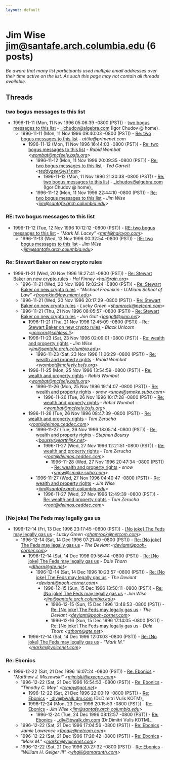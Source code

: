 ```yaml
---
layout: default
---
```


# Jim Wise <jim@santafe.arch.columbia.edu> (6 posts)

_Be aware that many list participants used multiple email addresses over their time active on the list. As such this page may not contain all threads available._

## Threads

### two bogus messages to this list
+ 1996-11-11 (Mon, 11 Nov 1996 05:06:39 -0800 (PST)) - [two bogus messages to this list](/archive/1996/11/7db86182fd29a112b6b40b59c35c8ce7e426bb8148ae53b6713cc8c4dd2076e1) - _ichudov@algebra.com (Igor Chudov @ home)_
  + 1996-11-11 (Mon, 11 Nov 1996 09:40:03 -0800 (PST)) - [Re: two bogus messages to this list](/archive/1996/11/ec287424d9862591a817611ed40e6dc3ddc91b0f8f320df4bb5463acf6e9e8b7) - _attila@primenet.com_
    + 1996-11-12 (Mon, 11 Nov 1996 16:44:03 -0800 (PST)) - [Re: two bogus messages to this list](/archive/1996/11/1c6cd3dd782d02dac611dcb18aa386b5328163a7d0ac7fcceaf9d7483608deeb) - _Rabid Wombat \<wombat@mcfeely.bsfs.org\>_
      + 1996-11-12 (Mon, 11 Nov 1996 20:09:35 -0800 (PST)) - [Re: two bogus messages to this list](/archive/1996/11/6d35ca51a1ac52e8874a1e34d7785aea79f40b13395390c4dd1ab490cd462434) - _Ted Garrett \<teddygee@visi.net\>_
        + 1996-11-12 (Mon, 11 Nov 1996 21:30:38 -0800 (PST)) - [Re: two bogus messages to this list](/archive/1996/11/072525805022028e3461484af4408b42754bf46ac60556d83e8b56341209c475) - _ichudov@algebra.com (Igor Chudov @ home)_
      + 1996-11-12 (Mon, 11 Nov 1996 22:44:10 -0800 (PST)) - [Re: two bogus messages to this list](/archive/1996/11/f80e2c5b3acdde8204d5d1b227495bfc9431bfd8ea1ea1d5129940005f5c0389) - _Jim Wise \<jim@santafe.arch.columbia.edu\>_

### RE: two bogus messages to this list
+ 1996-11-12 (Tue, 12 Nov 1996 10:12:12 -0800 (PST)) - [RE: two bogus messages to this list](/archive/1996/11/fad3fd9ba9bc2d85c067c6ced974981a6bc96689582f5d159568142481756a35) - _"Mark M. Lacey" \<mml@halcyon.com\>_
  + 1996-11-13 (Wed, 13 Nov 1996 00:32:54 -0800 (PST)) - [RE: two bogus messages to this list](/archive/1996/11/bc3689a77a33ed6c5e0a1105302c5f6a9cd740f78c73273eaabd2328a0ed0793) - _Jim Wise \<jim@santafe.arch.columbia.edu\>_

### Re: Stewart Baker on new crypto rules
+ 1996-11-21 (Wed, 20 Nov 1996 18:27:41 -0800 (PST)) - [Re: Stewart Baker on new crypto rules](/archive/1996/11/41aa2facbca78a157a6b2aba4c444363a026e9eea3a74cf7d376eba7a67072e7) - _Hal Finney \<hal@rain.org\>_
  + 1996-11-21 (Wed, 20 Nov 1996 19:02:24 -0800 (PST)) - [Re: Stewart Baker on new crypto rules](/archive/1996/11/ba9e1a7c8abc06e77868c69a127fbcdccc7907c4f67c3ffbb2edc3ea8c36afec) - _"Michael Froomkin - U.Miami School of Law" \<froomkin@law.miami.edu\>_
  + 1996-11-21 (Wed, 20 Nov 1996 20:17:29 -0800 (PST)) - [Re: Stewart Baker on new crypto rules](/archive/1996/11/ce6abb321d14995c4c4fc5468df3ace6ab137ae276c8931b406f42692933df9a) - _Lucky Green \<shamrock@netcom.com\>_
  + 1996-11-21 (Thu, 21 Nov 1996 08:05:57 -0800 (PST)) - [Re: Stewart Baker on new crypto rules](/archive/1996/11/0f68806ada87a8c15f26de21e09038c556a7e4c2a75a1981bbe4c95253d3c7fb) - _Jon Galt \<jongalt@pinn.net\>_
    + 1996-11-21 (Thu, 21 Nov 1996 12:45:09 -0800 (PST)) - [Re: Stewart Baker on new crypto rules](/archive/1996/11/8efc9ebf415a9f9f7bb5ef911005a6d1c04e8e537644e559a1232b49efbce1c5) - _Black Unicorn \<unicorn@schloss.li\>_
    + 1996-11-23 (Sat, 23 Nov 1996 02:09:01 -0800 (PST)) - [Re: wealth and property rights](/archive/1996/11/a90d5d9cba9c8ccd99e6c36d4425c91ef45a629b56b7016d693d929062effaa2) - _Jim Wise \<jim@santafe.arch.columbia.edu\>_
      + 1996-11-23 (Sat, 23 Nov 1996 11:06:29 -0800 (PST)) - [Re: wealth and property rights](/archive/1996/11/f2678c87999144a3c0b0a73c8ec1eb7da285f08dc006af04d457acb3299f103a) - _Rabid Wombat \<wombat@mcfeely.bsfs.org\>_
    + 1996-11-25 (Mon, 25 Nov 1996 13:54:59 -0800 (PST)) - [Re: wealth and property rights](/archive/1996/11/5a129165cca676b6e6dab8a6c85523f8c49cbf9c6544634f4d6fd40f657b3b26) - _Rabid Wombat \<wombat@mcfeely.bsfs.org\>_
      + 1996-11-26 (Mon, 25 Nov 1996 19:14:07 -0800 (PST)) - [Re: wealth and property rights](/archive/1996/11/a8737144e08393eccbe47bbf06ef46f9e65098d8ccca9ef5a1871710b3cd3c34) - _snow \<snow@smoke.suba.com\>_
        + 1996-11-26 (Tue, 26 Nov 1996 10:17:28 -0800 (PST)) - [Re: wealth and property rights](/archive/1996/11/3a4669a15efee6833b4797d08fb0ea9950a3000ae3910dc4f16193df842fcd0d) - _Rabid Wombat \<wombat@mcfeely.bsfs.org\>_
    + 1996-11-26 (Tue, 26 Nov 1996 08:47:39 -0800 (PST)) - [Re: wealth and property rights](/archive/1996/11/93fc98a1ee917d295a41a6c2a08fcd2a7f7240ec17459fee5f81a1273cfd01be) - _Tom Zerucha \<root@deimos.ceddec.com\>_
      + 1996-11-27 (Tue, 26 Nov 1996 18:05:14 -0800 (PST)) - [Re: wealth and property rights](/archive/1996/11/3dd7a9c882764d0c7cb868ca8a41c4170a087e477dfa5c8d2e99a59642e02d6e) - _Stephen Boursy \<boursy@earthlink.net\>_
        + 1996-11-27 (Wed, 27 Nov 1996 12:21:51 -0800 (PST)) - [Re: wealth and property rights](/archive/1996/11/0cebb56194cbdcf5906005e34619eb9bff4a10845632466c531abf350e21a9c7) - _Tom Zerucha \<root@deimos.ceddec.com\>_
          + 1996-11-28 (Wed, 27 Nov 1996 20:47:34 -0800 (PST)) - [Re: wealth and property rights](/archive/1996/11/2647018a0128eb63368e33ac78f3d8d954c01ff19de8776d11748c91b637833b) - _snow \<snow@smoke.suba.com\>_
      + 1996-11-27 (Wed, 27 Nov 1996 04:40:47 -0800 (PST)) - [Re: wealth and property rights](/archive/1996/11/e7535afe590c4a7e099dd40b202dc498e5a791573b20b2a304c3ad67cf806044) - _Jim Wise \<jim@santafe.arch.columbia.edu\>_
        + 1996-11-27 (Wed, 27 Nov 1996 12:49:39 -0800 (PST)) - [Re: wealth and property rights](/archive/1996/11/3cfaed64f0d5b3dd51423397e42afd360ab4be57af4720df8fa85a6c70ec4c6f) - _Tom Zerucha \<root@deimos.ceddec.com\>_

### [No joke] The Feds may legally gas us
+ 1996-12-14 (Fri, 13 Dec 1996 23:17:45 -0800 (PST)) - [[No joke] The Feds may legally gas us](/archive/1996/12/feab78ac2f835a12f8fe44910420cd8b696c5b7d90b1b978d5f6d6662b505383) - _Lucky Green \<shamrock@netcom.com\>_
  + 1996-12-14 (Sat, 14 Dec 1996 07:21:40 -0800 (PST)) - [Re: [No joke] The Feds may legally gas us](/archive/1996/12/df9fe769d5e56603a0a31cc023677ef42be4a7f23ad271ae769aba54d45fee1b) - _The Deviant \<deviant@pooh-corner.com\>_
    + 1996-12-14 (Sat, 14 Dec 1996 09:56:44 -0800 (PST)) - [Re: [No joke] The Feds may legally gas us](/archive/1996/12/78fc75b0acb2b0b5929f694a65d5641df0bbf80ded7163e87b080031a9e61835) - _Dale Thorn \<dthorn@gte.net\>_
      + 1996-12-14 (Sat, 14 Dec 1996 10:23:57 -0800 (PST)) - [Re: [No joke] The Feds may legally gas us](/archive/1996/12/4ec3bae7347984880e57e228465f3a56cab30c48c93cce549d88e2e4935a8e11) - _The Deviant \<deviant@pooh-corner.com\>_
        + 1996-12-15 (Sun, 15 Dec 1996 13:50:11 -0800 (PST)) - [Re: [No joke] The Feds may legally gas us](/archive/1996/12/acc365db7f6bbb52b16ce3d08feb8ed3f4e9128daa485d8b526577acc0b8241c) - _Jim Wise \<jim@santafe.arch.columbia.edu\>_
          + 1996-12-15 (Sun, 15 Dec 1996 13:46:53 -0800 (PST)) - [Re: [No joke] The Feds may legally gas us](/archive/1996/12/532a093fd5c5e6953f07aabf49e8111ea3b618583bc52b6c2089dac2bdb57ba6) - _The Deviant \<deviant@pooh-corner.com\>_
          + 1996-12-16 (Sun, 15 Dec 1996 17:14:05 -0800 (PST)) - [Re: [No joke] The Feds may legally gas us](/archive/1996/12/2642b964f1aee0326378e91fdc8e863ff63a6d1f8875996ab7293e7f0dbf7a2b) - _Dale Thorn \<dthorn@gte.net\>_
    + 1996-12-14 (Sat, 14 Dec 1996 12:01:03 -0800 (PST)) - [Re: [No joke] The Feds may legally gas us](/archive/1996/12/94651a55d945d84e239fc9cc89662363bb4590ff97e6f3c343fb595ab508f0ba) - _"Mark M." \<markm@voicenet.com\>_

### Re: Ebonics
+ 1996-12-22 (Sat, 21 Dec 1996 16:07:24 -0800 (PST)) - [Re: Ebonics](/archive/1996/12/cc68ecdbf9dcb9f320dc35e2520e577acbcdf71ff698c9c1fe094ece4ad8a812) - _"Matthew J. Miszewski" \<mjmiski@execpc.com\>_
  + 1996-12-22 (Sat, 21 Dec 1996 16:54:53 -0800 (PST)) - [Re: Ebonics](/archive/1996/12/bbe3329f8d89f0c5449c841233f1e273018a5354e799db9f803936acca0d3c1e) - _"Timothy C. May" \<tcmay@got.net\>_
    + 1996-12-22 (Sat, 21 Dec 1996 22:00:19 -0800 (PST)) - [Re: Ebonics](/archive/1996/12/6e8eba59523371d4de92e673918672a7ca769d0e702e8fa67b0a98c9fc13d40c) - _dlv@bwalk.dm.com (Dr.Dimitri Vulis KOTM)_
    + 1996-12-24 (Mon, 23 Dec 1996 20:15:53 -0800 (PST)) - [Re: Ebonics](/archive/1996/12/6c2e236ab8807956caec3b24400b9f94a59d5a7092c8f18fd4700d0ca4ab80c0) - _Jim Wise \<jim@santafe.arch.columbia.edu\>_
      + 1996-12-24 (Tue, 24 Dec 1996 08:12:57 -0800 (PST)) - [Re: Ebonics](/archive/1996/12/d25852d7aa8c84feaf638d1e5dcac3735c594577fd1ecf15281036ce5cfce77f) - _dlv@bwalk.dm.com (Dr.Dimitri Vulis KOTM)_
  + 1996-12-22 (Sat, 21 Dec 1996 17:04:56 -0800 (PST)) - [Re: Ebonics](/archive/1996/12/7eaea6eb5015aa16ff00fab81b66fa4a69a471147398f2c2453b16336c5f1bae) - _Jamie Lawrence \<foodie@netcom.com\>_
  + 1996-12-22 (Sat, 21 Dec 1996 17:26:42 -0800 (PST)) - [Re: Ebonics](/archive/1996/12/928c4d4f05699607b995df0a20dbd612fb13e5e1dd49eb685131fbdbc5e8d63f) - _"Mark M." \<markm@voicenet.com\>_
  + 1996-12-22 (Sat, 21 Dec 1996 20:27:32 -0800 (PST)) - [Re: Ebonics](/archive/1996/12/a08c47bcb41682deeaac0d2bce392ff06e99866aad0ae7063f74e1165c3b8960) - _"William H. Geiger III" \<whgiii@amaranth.com\>_

